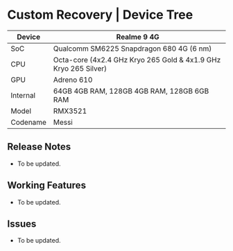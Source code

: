 # Custom Recovery | Device Tree
| Device                  | Realme 9 4G                                          |
| ----------------------- | ---------------------------------------------------------|
| SoC                     | Qualcomm SM6225 Snapdragon 680 4G (6 nm)                      |      
| CPU                     | Octa-core (4x2.4 GHz Kryo 265 Gold & 4x1.9 GHz Kryo 265 Silver)  |
| GPU                     | Adreno 610                                             |
| Internal                | 64GB 4GB RAM, 128GB 4GB RAM, 128GB 6GB RAM                 |
| Model                   | RMX3521 |
| Codename                | Messi |
## Release Notes
* To be updated.

## Working Features
* To be updated.

## Issues
* To be updated.

